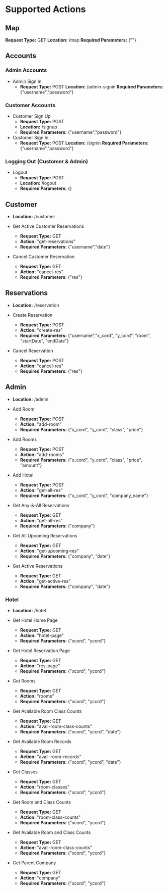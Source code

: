# Supported Actions

## Map
  
  **Request Type:** GET
  **Location:** /map
  **Required Parameters:**  {""}

## Accounts

### Admin Accounts

* Admin Sign In
  * **Request Type:** POST
  **Location:** /admin-signin
  **Required Parameters:**  {"username","password"}

### Customer Accounts

* Customer Sign Up
  * **Request Type:** POST
  * **Location:** /signup
  * **Required Parameters:**  {"username","password"}
* Customer Sign In
  * **Request Type:** POST
  **Location:** /signin
  **Required Parameters:**  {"username","password"}

### Logging Out (Customer & Admin)

* Logout
  * **Request Type:** POST
  * **Location:** /logout
  * **Required Parameters:**  {}

## Customer

* **Location:** /customer

* Get Active Customer Reservations
  * **Request Type:** GET
  * **Action:** "get-reservations"
  * **Required Parameters:**  {"username","date"}

* Cancel Customer Reservation
  * **Request Type:** GET
  * **Action:** "cancel-res"
  * **Required Parameters:**  {"res"}

## Reservations

* **Location:** /reservation

* Create Reservation
  * **Request Type:** POST
  * **Action:** "create-res"
  * **Required Parameters:**  {"username","x_cord", "y_cord", "room", "startDate", "endDate"}

* Cancel Reservation
  * **Request Type:** POST
  * **Action:** "cancel-res"
  * **Required Parameters:**  {"res"}

## Admin

* **Location:** /admin
  
* Add Room
  * **Request Type:** POST
  * **Action:** "add-room"
  * **Required Parameters:**  {"x_cord", "y_cord", "class", "price"}

* Add Rooms
  * **Request Type:** POST
  * **Action:** "add-rooms"
  * **Required Parameters:**  {"x_cord", "y_cord", "class", "price", "amount"}

* Add Hotel
  * **Request Type:** POST
  * **Action:** "get-all-res"
  * **Required Parameters:**  {"x_cord", "y_cord", "company_name"}

* Get Any-&-All Reservations
  * **Request Type:** GET
  * **Action:** "get-all-res"
  * **Required Parameters:**  {"company"}

* Get All Upcoming Reservations
  * **Request Type:** GET
  * **Action:** "get-upcoming-res"
  * **Required Parameters:**  {"company", "date"}  

* Get Active Reservations
  * **Request Type:** GET
  * **Action:** "get-active-res"
  * **Required Parameters:**  {"company", "date"}  

### Hotel

* **Location:** /hotel

* Get Hotel Home Page
  * **Request Type:** GET
  * **Action:** "hotel-page"
  * **Required Parameters:**  {"xcord", "ycord"}

* Get Hotel Reservation Page
  * **Request Type:** GET
  * **Action:** "res-page"
  * **Required Parameters:**  {"xcord", "ycord"}

* Get Rooms
  * **Request Type:** GET
  * **Action:** "rooms"
  * **Required Parameters:**  {"xcord", "ycord"}

* Get Available Room Class Counts
  * **Request Type:** GET
  * **Action:** "avail-room-class-counts"
  * **Required Parameters:**  {"xcord", "ycord", "date"}

* Get Available Room Records
  * **Request Type:** GET
  * **Action:** "avail-room-records"
  * **Required Parameters:**  {"xcord", "ycord", "date"}

* Get Classes
  * **Request Type:** GET
  * **Action:** "room-classes"
  * **Required Parameters:**  {"xcord", "ycord"}

* Get Room and Class Counts
  * **Request Type:** GET
  * **Action:** "room-class-counts"
  * **Required Parameters:**  {"xcord", "ycord"}

* Get Available Room and Class Counts
  * **Request Type:** GET
  * **Action:** "avail-room-class-counts"
  * **Required Parameters:**  {"xcord", "ycord"}

* Get Parent Company
  * **Request Type:** GET
  * **Action:** "company"
  * **Required Parameters:**  {"xcord", "ycord"}

